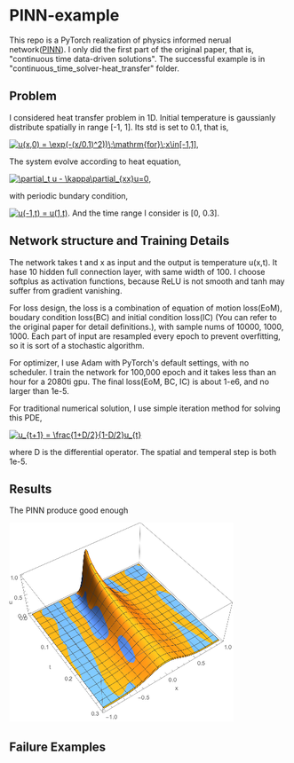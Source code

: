 
# PINN-example
This repo is a PyTorch realization of physics informed nerual network([PINN]([链接网址](https://github.com/maziarraissi/PINNs) "physics informed neural networks")). I only did the first part of the original paper, that is, "continuous time data-driven solutions". The successful example is in "continuous_time_solver-heat_transfer" folder.


## Problem

I considered heat transfer problem in 1D. Initial temperature is gaussianly distribute spatially in range [-1, 1]. Its std is set to 0.1, that is,

<a href="https://www.codecogs.com/eqnedit.php?latex=u(x,0)&space;=&space;\exp(-(x/0.1)^2))\;\mathrm{for}\;x\in[-1,1]" target="_blank"><img src="https://latex.codecogs.com/gif.latex?u(x,0)&space;=&space;\exp(-(x/0.1)^2))\;\mathrm{for}\;x\in[-1,1]" title="u(x,0) = \exp(-(x/0.1)^2))\;\mathrm{for}\;x\in[-1,1]" /></a>,

The system evolve according to heat equation,

<a href="https://www.codecogs.com/eqnedit.php?latex=\partial_t&space;u&space;-&space;\kappa\partial_{xx}u=0" target="_blank"><img src="https://latex.codecogs.com/gif.latex?\partial_t&space;u&space;-&space;\kappa\partial_{xx}u=0" title="\partial_t u - \kappa\partial_{xx}u=0" /></a>,

with periodic bundary condition,

<a href="https://www.codecogs.com/eqnedit.php?latex=u(-1,t)&space;=&space;u(1,t)" target="_blank"><img src="https://latex.codecogs.com/gif.latex?u(-1,t)&space;=&space;u(1,t)" title="u(-1,t) = u(1,t)" /></a>.
And the time range I consider is [0, 0.3].

## Network structure and Training Details

The network takes  t and x as input and the output is temperature u(x,t). It hase 10 hidden full connection layer, with same width of 100. I choose softplus as activation functions, because ReLU is not smooth and tanh may suffer from gradient vanishing.

For loss design, the loss is a combination of equation of motion loss(EoM), boudary condition loss(BC) and initial condition loss(IC) (You can refer to the original paper for detail definitions.), with sample nums of 10000, 1000, 1000. Each part of input are resampled every epoch to prevent overfitting, so it is sort of a stochastic algorithm.

For optimizer, I use Adam with PyTorch's default settings, with no scheduler. I train the network for 100,000 epoch and it takes less than an hour for a 2080ti gpu. The final loss(EoM, BC, IC) is about 1-e6, and no larger than 1e-5.

For traditional numerical solution, I use simple iteration method for solving this PDE, 

<a href="https://www.codecogs.com/eqnedit.php?latex=u_{t&plus;1}&space;=&space;\frac{1&plus;D/2}{1-D/2}u_{t}" target="_blank"><img src="https://latex.codecogs.com/gif.latex?u_{t&plus;1}&space;=&space;\frac{1&plus;D/2}{1-D/2}u_{t}" title="u_{t+1} = \frac{1+D/2}{1-D/2}u_{t}" /></a>

where D is the differential operator. The spatial and temperal step is both 1e-5.

## Results

The PINN produce good enough

![avatar](figure/3D.png)

## Failure Examples




